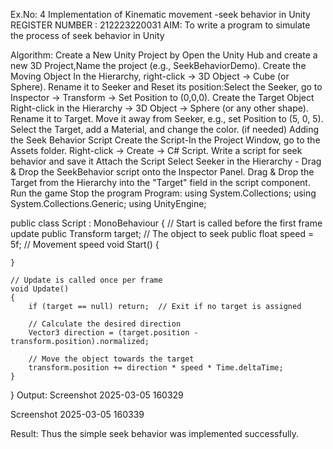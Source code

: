 Ex.No: 4 Implementation of Kinematic movement -seek behavior in Unity
REGISTER NUMBER : 212223220031
AIM:
To write a program to simulate the process of seek behavior in Unity

Algorithm:
Create a New Unity Project by Open the Unity Hub and create a new 3D Project,Name the project (e.g., SeekBehaviorDemo).
Create the Moving Object In the Hierarchy, right-click → 3D Object → Cube (or Sphere). Rename it to Seeker and Reset its position:Select the Seeker, go to Inspector → Transform → Set Position to (0,0,0).
Create the Target Object Right-click in the Hierarchy → 3D Object → Sphere (or any other shape). Rename it to Target. Move it away from Seeker, e.g., set Position to (5, 0, 5). Select the Target, add a Material, and change the color. (if needed)
Adding the Seek Behavior Script Create the Script-In the Project Window, go to the Assets folder. Right-click → Create → C# Script.
Write a script for seek behavior and save it
Attach the Script Select Seeker in the Hierarchy - Drag & Drop the SeekBehavior script onto the Inspector Panel. Drag & Drop the Target from the Hierarchy into the "Target" field in the script component.
Run the game
Stop the program
Program:
using System.Collections;
using System.Collections.Generic;
using UnityEngine;

public class Script : MonoBehaviour
{
    // Start is called before the first frame update
    public Transform target;  // The object to seek
    public float speed = 5f;  // Movement speed
    void Start()
    {
        
    }

    // Update is called once per frame
    void Update()
    {
        if (target == null) return;  // Exit if no target is assigned

        // Calculate the desired direction
        Vector3 direction = (target.position - transform.position).normalized;

        // Move the object towards the target
        transform.position += direction * speed * Time.deltaTime;
    }
}
Output:
Screenshot 2025-03-05 160329

Screenshot 2025-03-05 160339

Result:
Thus the simple seek behavior was implemented successfully.
